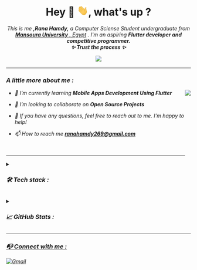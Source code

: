 <h1 align="center">Hey 👋 <img src="https://raw.githubusercontent.com/ABSphreak/ABSphreak/master/gifs/Hi.gif" width="30px">, what's up ?</h1>
<!--     ***************************************************************************************************************************************** -->
<p align="center">
  <em>
    This is me <b>,Rana Hamdy,</b> a Computer Sciense Student</b> undergraduate from <a href="https://www.mans.edu.eg/en"> <b>Mansoura University</b> , Egypt</a> . I'm an aspiring <b>Flutter developer and competitive programmer.</b> 
  <br>
  <b><i>✨ Trust the process ✨</i></b>    
</p>
<!--     ***************************************************************************************************************************************** -->
<p align="center">
  <a href="https://github.com/Ratheshan03/readme-typing-svg"><img src="https://readme-typing-svg.herokuapp.com?lines=Flutter+Developer;Aspiring+Learner&center=true&width=500&height=50"></a>
<!--     ***************************************************************************************************************************************** -->
</p>
    
---
<p>
<h3>A little more about me :</h3>
  <img align="right" widht="300" height="200" src="https://github.com/Adam-pw/Adam-pw/blob/main/animation_500_kxa883sd.gif" />

  
- 🌱 I’m currently learning **Mobile Apps Development Using Flutter**
  
- 👯 I’m looking to collaborate on **Open Source Projects**
  
- 💬 If you have any questions, feel free to reach out to me. I'm happy to help!
- 📫 How to reach me **ranahamdy269@gmail.com**

<br>

---
<!--     ***************************************************************************************************************************************** -->
<details>
<summary>
<h3>🛠 Tech stack : </h3>
</summary>
   <br>

<a href="https://www.flutter.dev" target="_blank"><img height="30" src="https://www.vectorlogo.zone/logos/flutterio/flutterio-icon.svg"></a>
<a href="https://dart.dev/" target="_blank"><img height="30" src="https://upload.wikimedia.org/wikipedia/commons/9/91/Dart-logo-icon.svg"></a>
<a href="https://developer.android.com/studio" target="_blank"><img height="30" src="https://upload.wikimedia.org/wikipedia/commons/e/e3/Android_Studio_Icon_%282014-2019%29.svg"></a>
<a href="https://www.getpostman.com/" target="_blank"><img height="30" src="https://www.vectorlogo.zone/logos/getpostman/getpostman-icon.svg"></a>
<a href="https://firebase.google.com/" target="_blank"><img height="30" src="https://www.vectorlogo.zone/logos/firebase/firebase-icon.svg"></a>
<a href="https://git-scm.com/" target="_blank"><img height="30" src="https://www.vectorlogo.zone/logos/git-scm/git-scm-icon.svg"></a>
<a href="https://www.cprogramming.com/" target="_blank"><img height="30" src="https://upload.wikimedia.org/wikipedia/commons/1/18/C_Programming_Language.svg"></a>
<a href="https://wwwcplusplus.com/" target="_blank"><img height="30" src="https://upload.wikimedia.org/wikipedia/commons/1/18/ISO_C%2B%2B_Logo.svg"></a>
<a href="https://learn.microsoft.com/en-us/dotnet/csharp/" target="_blank"><img height="30" src="https://upload.wikimedia.org/wikipedia/commons/b/bd/Logo_C_sharp.svg"></a>
<a href="https://www.python.org/" target="_blank"><img height="30" src="https://www.vectorlogo.zone/logos/python/python-icon.svg"></a>
<a href="https://www.arduino.cc/" target="_blank"><img height="30" src="https://www.vectorlogo.zone/logos/arduino/arduino-icon.svg"></a>
<a href="https://www.mathworks.com/" target="_blank"><img height="30" src="https://upload.wikimedia.org/wikipedia/commons/2/21/Matlab_Logo.png"></a>
<a href="https://jupyter.org/" target="_blank"><img height="30" src="https://www.vectorlogo.zone/logos/jupyter/jupyter-icon.svg"></a>
<a href="https://www.tensorflow.org/" target="_blank"><img height="30" src="https://www.vectorlogo.zone/logos/tensorflow/tensorflow-icon.svg"></a>
</details>
<br>

<!--     ***************************************************************************************************************************************** -->
<details>
<summary>
  <h3>📈 GitHub Stats : </h3>
</summary>
<br>
<p align="center">
  <a href="[https://github.com/ranahamdy1](https://github.com/ranahamdy1)">
    <img align="center"  height="175px" src="https://github-readme-stats.vercel.app/api?username=ranahamdy1&show_icons=true&hide_border=true&title_color=279EFF&amp&icon_color=279EFF&amp&text_color=FFFFFF&amp&bg_color=272829&count_private=true&include_all_commits=true"/>
  </a>
  <a href="https://github.com/ranahamdy1">
    <img align="center" height="175px"  src="https://github-readme-stats.vercel.app/api/top-langs/?username=ranahamdy1&text_color=FFFFFF&bg_color=272829&title_color=279EFF&langs_count=15&layout=compact&hide_border=true" />

<div align="center" >
  <a href="https://git.io/streak-stats">
    <img src="https://streak-stats.demolab.com?user=%40ranahamdy1&theme=gruvbox-duo&hide_border=true&border_radius=5&date_format=M%20j%5B%2C%20Y%5D&background=272829&stroke=F94C10&ring=F94C10&fire=F94C10&currStreakNum=279EFF&sideNums=279EFF&currStreakLabel=FFFFFF&sideLabels=FFFFFF&dates=FFFFFF&excludeDaysLabel=FFFFFF" alt="GitHub Streak">
</div>
</details>

---
<!--     ***************************************************************************************************************************************** -->
<h3>📭 Connect with me : </h3>

[![Gmail](https://img.shields.io/badge/Gmail-D14836?style=for-the-badge&logo=gmail&logoColor=white)](mailto:ranahamdy269@gmail.com)
